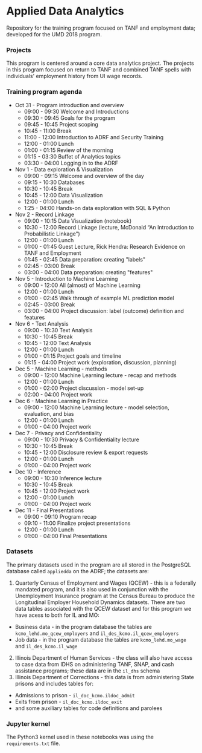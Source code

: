 # Applied Data Analytics

Repository for the training program focused on TANF and employment data; developed for the UMD 2018 program.

### Projects
This program is centered around a core data analytics project. The projects in this program focused on return to TANF and combined TANF spells with individuals' employment history from UI wage records.

### Training program agenda
- Oct 31 - Program introduction and overview
  - 09:00 - 09:30 Welcome and Introductions
  - 09:30 - 09:45 Goals for the program
  - 09:45 - 10:45 Project scoping
  - 10:45 - 11:00 Break
  - 11:00 - 12:00 Introduction to ADRF and Security Training
  - 12:00 - 01:00 Lunch
  - 01:00 - 01:15 Review of the morning
  - 01:15 - 03:30 Buffet of Analytics topics
  - 03:30 - 04:00 Logging in to the ADRF
- Nov 1 - Data exploration & Visualization
  - 09:00 - 09:15 Welcome and overview of the day
  - 09:15 - 10:30 Databases
  - 10:30 - 10:45 Break
  - 10:45 - 12:00 Data Visualization
  - 12:00 - 01:00 Lunch
  - 1:25 - 04:00 Hands-on data exploration with SQL & Python
- Nov 2 - Record Linkage
  - 09:00 - 10:15 Data Visualization (notebook)
  - 10:30 - 12:00 Record Linkage (lecture, McDonald “An Introduction to Probabilistic Linkage”)
  - 12:00 - 01:00 Lunch
  - 01:00 - 01:45 Guest Lecture, Rick Hendra: Research Evidence on TANF and Employment
  - 01:45 - 02:45 Data preparation: creating "labels"
  - 02:45 - 03:00 Break
  - 03:00 - 04:00 Data preparation: creating "features"
- Nov 5 - Introduction to Machine Learning
  - 09:00 - 12:00 All (almost) of Machine Learning
  - 12:00 - 01:00 Lunch
  - 01:00 - 02:45 Walk through of example ML prediction model
  - 02:45 - 03:00 Break
  - 03:00 - 04:00 Project discussion: label (outcome) definition and features
- Nov 6 - Text Analysis
  - 09:00 - 10:30 Text Analysis
  - 10:30 - 10:45 Break
  - 10:45 - 12:00 Text Analysis
  - 12:00 - 01:00 Lunch
  - 01:00 - 01:15 Project goals and timeline
  - 01:15 - 04:00 Project work (exploration, discussion, planning)
- Dec 5 - Machine Learning - methods
  - 09:00 - 12:00 Machine Learning lecture - recap and methods
  - 12:00 - 01:00 Lunch
  - 01:00 - 02:00 Project discussion - model set-up
  - 02:00 - 04:00 Project work
- Dec 6 - Machine Learning in Practice
  - 09:00 - 12:00 Machine Learning lecture - model selection, evaluation, and bias
  - 12:00 - 01:00 Lunch
  - 01:00 - 04:00 Project work
- Dec 7 - Privacy and Confidentiality
  - 09:00 - 10:30 Privacy & Confidentiality lecture
  - 10:30 - 10:45 Break
  - 10:45 - 12:00 Disclosure review & export requests
  - 12:00 - 01:00 Lunch
  - 01:00 - 04:00 Project work
- Dec 10 - Inference
  - 09:00 - 10:30 Inference lecture
  - 10:30 - 10:45 Break
  - 10:45 - 12:00 Project work
  - 12:00 - 01:00 Lunch
  - 01:00 - 04:00 Project work
- Dec 11 - Final Presentations
  - 09:00 - 09:10 Program recap
  - 09:10 - 11:00 Finalize project presentations
  - 12:00 - 01:00 Lunch
  - 01:00 - 04:00 Final Presentations

### Datasets
The primary datasets used in the program are all stored in the PostgreSQL database called `appliedda` on the ADRF; the datasets are:
1. Quarterly Census of Employment and Wages (QCEW) - this is a federally mandated program, and it is also used in conjunction with the Unemployment Insurance program at the Census Bureau to produce the Longitudinal Employer Household Dynamics datasets. There are two data tables associated with the QCEW dataset and for this program we have acess to both for IL and MO:
  + Business data - in the program database the tables are `kcmo_lehd.mo_qcew_employers` and `il_des_kcmo.il_qcew_employers`
  + Job data -  in the program database the tables are `kcmo_lehd.mo_wage` and `il_des_kcmo.il_wage`
2. Illinois Department of Human Services - the class will also have access to case data from IDHS on administering TANF, SNAP, and cash assistance programs; these data are in the `il_dhs` schema
3. Illinois Department of Corrections - this data is from administering State prisons and includes tables for:
  + Admissions to prison - `il_doc_kcmo.ildoc_admit`
  + Exits from prison - `il_doc_kcmo.ildoc_exit`
  + and some auxiliary tables for code definitions and parolees

### Jupyter kernel
The Python3 kernel used in these notebooks was using the `requirements.txt` file.

